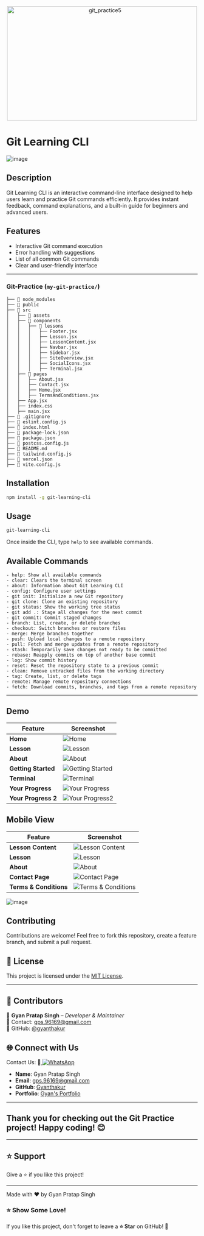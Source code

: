 <div align="center">
  <img src="https://github.com/user-attachments/assets/05895e29-e55b-495c-97e4-746a6b0de0c6" alt="git_practice5" width="500" height="300">

</div>


# Git Learning CLI

![image](https://github.com/user-attachments/assets/877c67cd-037d-45d8-bbd3-5d6f42d9b046)

## Description
Git Learning CLI is an interactive command-line interface designed to help users learn and practice Git commands efficiently. It provides instant feedback, command explanations, and a built-in guide for beginners and advanced users.

## Features
- Interactive Git command execution
- Error handling with suggestions
- List of all common Git commands
- Clear and user-friendly interface

---

### **Git-Practice (`my-git-practice/`)**

```
├── 📂 node_modules
├── 📂 public
├── 📂 src
│   ├── 📂 assets
│   ├── 📂 components
│   │   ├── 📂 lessons
│   │   │   ├── Footer.jsx
│   │   │   ├── Lesson.jsx
│   │   │   ├── LessonContent.jsx
│   │   │   ├── Navbar.jsx
│   │   │   ├── Sidebar.jsx
│   │   │   ├── SiteOverview.jsx
│   │   │   ├── SocialIcons.jsx
│   │   │   ├── Terminal.jsx
│   ├── 📂 pages
│   │   ├── About.jsx
│   │   ├── Contact.jsx
│   │   ├── Home.jsx
│   │   ├── TermsAndConditions.jsx
│   ├── App.jsx
│   ├── index.css
│   ├── main.jsx
├── 📜 .gitignore
├── 📜 eslint.config.js
├── 📜 index.html
├── 📜 package-lock.json
├── 📜 package.json
├── 📜 postcss.config.js
├── 📜 README.md
├── 📜 tailwind.config.js
├── 📜 vercel.json
├── 📜 vite.config.js

```

## Installation
```sh
npm install -g git-learning-cli
```

## Usage
```sh
git-learning-cli
```
Once inside the CLI, type `help` to see available commands.

## Available Commands
```
- help: Show all available commands
- clear: Clears the terminal screen
- about: Information about Git Learning CLI
- config: Configure user settings
- git init: Initialize a new Git repository
- git clone: Clone an existing repository
- git status: Show the working tree status
- git add .: Stage all changes for the next commit
- git commit: Commit staged changes
- branch: List, create, or delete branches
- checkout: Switch branches or restore files
- merge: Merge branches together
- push: Upload local changes to a remote repository
- pull: Fetch and merge updates from a remote repository
- stash: Temporarily save changes not ready to be committed
- rebase: Reapply commits on top of another base commit
- log: Show commit history
- reset: Reset the repository state to a previous commit
- clean: Remove untracked files from the working directory
- tag: Create, list, or delete tags
- remote: Manage remote repository connections
- fetch: Download commits, branches, and tags from a remote repository

```


---
## Demo

| Feature            | Screenshot |
|--------------------|------------|
| **Home**          | ![Home](https://github.com/user-attachments/assets/9909c96a-1d46-4961-a2f7-e7754639d506) |
| **Lesson**        | ![Lesson](https://github.com/user-attachments/assets/ebaebca3-bbd3-495f-9bc5-f9db8afdedc8) |
| **About**         | ![About](https://github.com/user-attachments/assets/8f710445-dc46-4e2c-b064-9a2467aec26c) |
| **Getting Started** | ![Getting Started](https://github.com/user-attachments/assets/b1883dc7-56b5-43e8-b78c-331d6b1e26ae) |
| **Terminal**      | ![Terminal](https://github.com/user-attachments/assets/158d74c5-ed19-4c6f-bb3a-08166c440f4e) |
| **Your Progress** | ![Your Progress](https://github.com/user-attachments/assets/43ba7884-4d76-42de-b78b-c25f1dd10caf) |
| **Your Progress 2** | ![Your Progress2](https://github.com/user-attachments/assets/8b2dbaea-53e1-4759-b40c-1d2b28fdb51e) |

## Mobile View

| Feature            | Screenshot |
|--------------------|------------|
| **Lesson Content** | ![Lesson Content](https://github.com/user-attachments/assets/f79ec624-e50d-47fd-9889-706ce8c80bfc) |
| **Lesson**        | ![Lesson](https://github.com/user-attachments/assets/7700c6c7-e848-426d-93d2-3810de336731) |
| **About**         | ![About](https://github.com/user-attachments/assets/bc54936f-92b6-440c-9d32-95e140ebb13a) |
| **Contact Page**  | ![Contact Page](https://github.com/user-attachments/assets/3934f94a-0765-43d2-a2c0-7f34efdc874d) |
| **Terms & Conditions** | ![Terms & Conditions](https://github.com/user-attachments/assets/fc989103-56b5-4b05-9584-703bdea4dfc9) |




![image](https://github.com/user-attachments/assets/bac161b2-6aaa-4329-90e8-351ba260587e)




## Contributing
Contributions are welcome! Feel free to fork this repository, create a feature branch, and submit a pull request.

## 🔐 License
This project is licensed under the [MIT License](LICENSE).

---

## 🎯 Contributors

👤 **Gyan Pratap Singh** – *Developer & Maintainer*  
📧 Contact: [gps.96169@gmail.com](mailto:gps.96169@gmail.com)  
🔗 GitHub: [@gyanthakur](https://github.com/Gyanthakur)  


## 🌐 Connect with Us

Contact Us:  📲<a href="https://wa.me/918957818597?text=Hey%20%F0%9F%91%8B%2C%20how%20can%20I%20help%20you%3F">
    <img src="https://img.shields.io/badge/WhatsApp-Click%20Me-25D366?style=for-the-badge&logo=whatsapp" alt="WhatsApp" />
  </a>

- **Name**: Gyan Pratap Singh
- **Email**: [gps.96169@gmail.com](mailto:gps.96169@gmail.com)
- **GitHub**: [Gyanthakur](https://github.com/Gyanthakur)
- **Portfolio**: [Gyan's Portfolio](https://gyan-pratap-singh.vercel.app/)

---



## Thank you for checking out the **Git Practice** project! Happy coding! 😊

---
## ⭐ Support
Give a ⭐ if you like this project!

---
Made with ❤️ by Gyan Pratap Singh

### ⭐ Show Some Love!

If you like this project, don't forget to leave a **⭐ Star** on GitHub! 🚀
